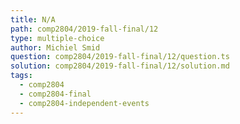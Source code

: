 ```yaml
---
title: N/A
path: comp2804/2019-fall-final/12
type: multiple-choice
author: Michiel Smid
question: comp2804/2019-fall-final/12/question.ts
solution: comp2804/2019-fall-final/12/solution.md
tags:
  - comp2804
  - comp2804-final
  - comp2804-independent-events
---
```

